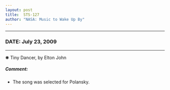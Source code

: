 ```yaml
---
layout: post
title:  STS-127
author: "NASA: Music to Wake Up By"
---
```


----
### DATE: July 23, 2009
----
✺ Tiny Dancer, by Elton John

##### Comment:
* The song was selected for Polansky.
